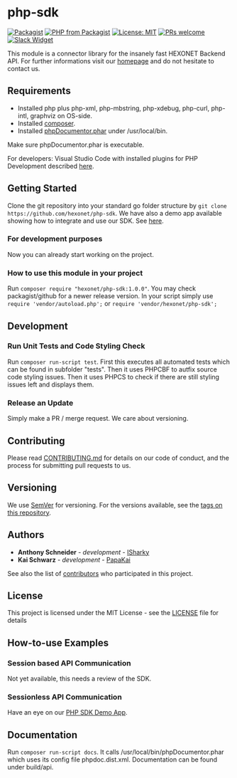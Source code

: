 # php-sdk


[![Packagist](https://img.shields.io/packagist/v/hexonet/php-sdk.svg)](https://packagist.org/packages/hexonet/php-sdk)
[![PHP from Packagist](https://img.shields.io/packagist/php-v/hexonet/php-sdk.svg)](https://packagist.org/packages/hexonet/php-sdk)
[![License: MIT](https://img.shields.io/badge/License-MIT-blue.svg)](https://opensource.org/licenses/MIT)
[![PRs welcome](https://img.shields.io/badge/PRs-welcome-brightgreen.svg)](https://github.com/hexonet/php-sdk/blob/master/CONTRIBUTING.md)
[![Slack Widget](https://camo.githubusercontent.com/984828c0b020357921853f59eaaa65aaee755542/68747470733a2f2f73332e65752d63656e7472616c2d312e616d617a6f6e6177732e636f6d2f6e6774756e612f6a6f696e2d75732d6f6e2d736c61636b2e706e67)](https://hexonet-sdk.slack.com/messages/CBF05V4CQ)

This module is a connector library for the insanely fast HEXONET Backend API. For further informations visit our [homepage](http://hexonet.net) and do not hesitate to contact us.

## Requirements

* Installed php plus php-xml, php-mbstring, php-xdebug, php-curl, php-intl, graphviz on OS-side.
* Installed [composer](https://getcomposer.org/download/).
* Installed [phpDocumentor.phar](https://github.com/phpDocumentor/phpDocumentor2/releases) under /usr/local/bin.

Make sure phpDocumentor.phar is executable.

For developers: Visual Studio Code with installed plugins for PHP Development described [here](https://code.visualstudio.com/docs/languages/php).

## Getting Started

Clone the git repository into your standard go folder structure by  `git clone https://github.com/hexonet/php-sdk`.
We have also a demo app available showing how to integrate and use our SDK. See [here](https://github.com/hexonet/php-sdk-demo).

### For development purposes

Now you can already start working on the project.

### How to use this module in your project

Run `composer require "hexonet/php-sdk:1.0.0"`. You may check packagist/github for a newer release version.
In your script simply use `require 'vendor/autoload.php';` or `require 'vendor/hexonet/php-sdk';`

## Development

### Run Unit Tests and Code Styling Check

Run `composer run-script test`.
First this executes all automated tests which can be found in subfolder "tests".
Then it uses PHPCBF to autfix source code styling issues.
Then it uses PHPCS to check if there are still styling issues left and displays them.

### Release an Update

Simply make a PR / merge request. We care about versioning.

## Contributing

Please read [CONTRIBUTING.md](https://github.com/hexonet/php-sdk/blob/master/CONTRIBUTING.md) for details on our code of conduct, and the process for submitting pull requests to us.

## Versioning

We use [SemVer](http://semver.org/) for versioning. For the versions available, see the [tags on this repository](https://github.com/hexonet/php-sdk/tags).

## Authors

* **Anthony Schneider** - *development* - [ISharky](https://github.com/isharky)
* **Kai Schwarz** - *development* - [PapaKai](https://github.com/papakai)

See also the list of [contributors](https://github/hexonet/php-sdk/graphs/contributors) who participated in this project.

## License

This project is licensed under the MIT License - see the [LICENSE](LICENSE) file for details

## How-to-use Examples

### Session based API Communication

Not yet available, this needs a review of the SDK.

### Sessionless API Communication

Have an eye on our [PHP SDK Demo App](https://github.com/hexonet/php-sdk-demo).

## Documentation

Run `composer run-script docs`. It calls /usr/local/bin/phpDocumentor.phar which uses its config file phpdoc.dist.xml.
Documentation can be found under build/api.
